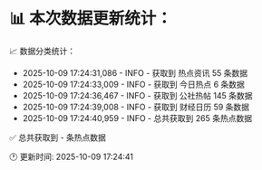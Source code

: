 📊 本次数据更新统计：
==========================

📈 数据分类统计：
- 2025-10-09 17:24:31,086 - INFO - 获取到 热点资讯 55 条数据
- 2025-10-09 17:24:33,009 - INFO - 获取到 今日热点 6 条数据
- 2025-10-09 17:24:36,467 - INFO - 获取到 公社热帖 145 条数据
- 2025-10-09 17:24:39,008 - INFO - 获取到 财经日历 59 条数据
- 2025-10-09 17:24:40,959 - INFO - 总共获取到 265 条热点数据

✅ 总共获取到 - 条热点数据

🕐 更新时间: 2025-10-09 17:24:41
